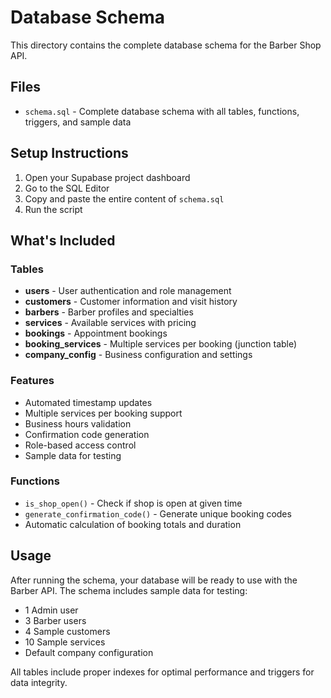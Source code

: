 # Database Schema

This directory contains the complete database schema for the Barber Shop API.

## Files

- `schema.sql` - Complete database schema with all tables, functions, triggers, and sample data

## Setup Instructions

1. Open your Supabase project dashboard
2. Go to the SQL Editor
3. Copy and paste the entire content of `schema.sql`
4. Run the script

## What's Included

### Tables
- **users** - User authentication and role management
- **customers** - Customer information and visit history  
- **barbers** - Barber profiles and specialties
- **services** - Available services with pricing
- **bookings** - Appointment bookings
- **booking_services** - Multiple services per booking (junction table)
- **company_config** - Business configuration and settings

### Features
- Automated timestamp updates
- Multiple services per booking support
- Business hours validation
- Confirmation code generation
- Role-based access control
- Sample data for testing

### Functions
- `is_shop_open()` - Check if shop is open at given time
- `generate_confirmation_code()` - Generate unique booking codes
- Automatic calculation of booking totals and duration

## Usage

After running the schema, your database will be ready to use with the Barber API. The schema includes sample data for testing:

- 1 Admin user
- 3 Barber users  
- 4 Sample customers
- 10 Sample services
- Default company configuration

All tables include proper indexes for optimal performance and triggers for data integrity.
